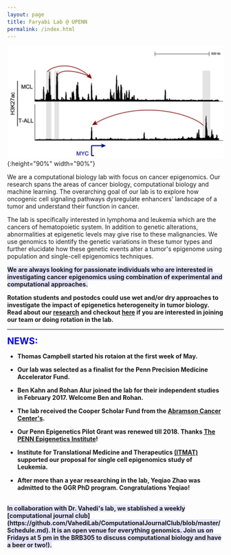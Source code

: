 ```yaml
---
layout: page
title: Faryabi Lab @ UPENN 
permalink: /index.html
---
```


![enhancer in cancer](assets/T_vs_B_MYC.png){:height="90%" width="90%"} 

We are a computational biology lab with focus on cancer epigenomics. Our research spans the areas of cancer biology, computational biology and machine learning. The overarching goal of our lab is to explore how oncogenic cell signaling pathways dysregulate enhancers' landscape of a tumor and understand their function in cancer.

The lab is specifically interested in lymphoma and leukemia which are the cancers of hematopoietic system. In addition to genetic alterations, abnormalities at epigenetic levels may give rise to these malignancies. We use genomics to identify the genetic variations in these tumor types and further elucidate how these genetic events alter a tumor's epigenome using population and single-cell epigenomics techniques.

<strong><span style="background-color:rgb(230, 230, 255)">We are always looking for passionate individuals who are interested in investigating cancer epigenomics using combination of experimental and computational approaches.</span><strong>   
   
Rotation students and postodcs could use wet and/or dry approaches to investigate the impact of epigenetics heterogeneity in tumor biology. Read about our [research](research.html) and checkout [here](positions.html) if you are interested in joining our team or doing rotation in the lab. 

----
<strong><span style="font-size: 1.5em; font-weight: bold; color: #0000cc; background-color: #ffffff">NEWS:</span><strong>

+ Thomas Campbell started his rotaion at the first week of May.

+ Our lab was selected as a finalist for the Penn Precision Medicine Accelerator Fund.

+ Ben Kahn and Rohan Alur joined the lab for their independent studies in February 2017. Welcome Ben and Rohan.

+ The lab received the Cooper Scholar Fund from the [Abramson Cancer Center's](https://www.pennmedicine.org/cancer). 

+ Our Penn Epigenetics Pilot Grant was renewed till 2018. Thanks [The PENN Epigenetics Institute](https://hosting.med.upenn.edu/epigenetics/)!

+ Institute for Translational Medicine and Therapeutics [(ITMAT)](http://www.itmat.upenn.edu/) supported our proposal for single cell epigenomics study of Leukemia.

+ After more than a year researching in the lab, Yeqiao Zhao was admitted to the GGR PhD program. Congratulations Yeqiao! 


<br> 
<strong><span style="background-color:rgb(230, 230, 255)">In collaboration with Dr. Vahedi's lab, we stablished a weekly [computational journal club](https://github.com/VahediLab/ComputationalJournalClub/blob/master/Schedule.md). It is an open venue for everything genomics. Join us on Fridays at 5 pm in the BRB305 to discuss computational biology and have a beer or two!).</span><strong>

